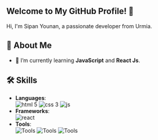 ## Welcome to My GitHub Profile! 👋
Hi, I'm Sipan Younan, a passionate developer from Urmia.
## 🚀 About Me
- 🌱 I’m currently learning **JavaScript** and **React Js**.
## 🛠️ Skills
- **Languages**:</br>
![html 5](https://img.shields.io/badge/Languages-Html%205-F06529)
![css 3](https://img.shields.io/badge/Languages-Css%203-white)
![js](https://img.shields.io/badge/Languages-Java%20Script-f7df1e)
- **Frameworks**:</br>
![react](https://img.shields.io/badge/Frameworks-React%20js-lightblue)
- **Tools**:</br>
 ![Tools](https://img.shields.io/badge/Tools-VS%20Code-blue?style=flat&logo=visual-studio-code) ![Tools](https://img.shields.io/badge/Tools-GitHub-black?style=flat&logo=github) ![Tools](https://img.shields.io/badge/Tools-Git-red?style=flat&logo=git)
